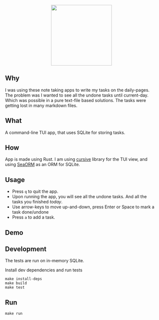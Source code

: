 <p align="center">
  <img height="200" src="https://user-images.githubusercontent.com/6121530/178105221-a2128126-c8d2-43f1-9e2d-8a20606d4f24.png">
</p>

## Why

I was using these note taking apps to write my tasks on the daily-pages. The
problem was I wanted to see all the undone tasks until current-day. Which was
possible in a pure text-file based solutions. The tasks were getting lost in
many markdown files.

## What

A command-line TUI app, that uses SQLite for storing tasks.

## How

App is made using Rust. I am using [cursive](https://github.com/gyscos/cursive/)
library for the TUI view, and using [SeaORM](https://github.com/SeaQL/sea-orm)
as an ORM for SQLite.

## Usage

- Press `q` to quit the app.
- Upon running the app, you will see all the undone tasks. And all the tasks you
finished _today_.
- Use arrow-keys to move up-and-down, press Enter or Space to mark a task done/undone
- Press `a` to add a task.

## Demo

## Development

The tests are run on in-memory SQLite.

Install dev dependencies and run tests

```
make install-deps
make build
make test
```

## Run

```
make run
```

